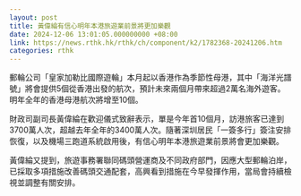 ```yaml
---
layout: post
title: 黃偉綸有信心明年本港旅遊業前景將更加樂觀
date: 2024-12-06 13:01:05.000000000 +08:00
link: https://news.rthk.hk/rthk/ch/component/k2/1782368-20241206.htm
categories: rthk
---
```


郵輪公司「皇家加勒比國際遊輪」本月起以香港作為季節性母港，其中「海洋光譜號」將會提供5個從香港出發的航次，預計未來兩個月帶來超過2萬名海外遊客。明年全年的香港母港航次將增至10個。

財政司副司長黃偉綸在歡迎儀式致辭表示，單是今年首10個月，訪港旅客已達到3700萬人次，超越去年全年的3400萬人次。隨著深圳居民「一簽多行」簽注安排恢復，以及機場三跑道系統啟用後，有信心明年本港旅遊業前景將會更加樂觀。

黃偉綸又提到，旅遊事務署聯同碼頭營運商及不同政府部門，因應大型郵輪泊岸，已採取多項措施改善碼頭交通配套，高興看到措施在今早發揮作用，當局會持續檢視並調整有關安排。
